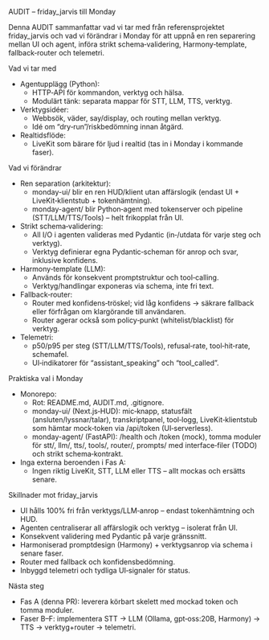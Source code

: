 AUDIT – friday_jarvis till Monday

Denna AUDIT sammanfattar vad vi tar med från referensprojektet friday_jarvis och vad vi förändrar i Monday för att uppnå en ren separering mellan UI och agent, införa strikt schema‑validering, Harmony‑template, fallback‑router och telemetri.

Vad vi tar med
- Agentupplägg (Python):
  - HTTP‑API för kommandon, verktyg och hälsa.
  - Modulärt tänk: separata mappar för STT, LLM, TTS, verktyg.
- Verktygsidéer:
  - Webbsök, väder, say/display, och routing mellan verktyg.
  - Idé om “dry‑run”/riskbedömning innan åtgärd.
- Realtidsflöde:
  - LiveKit som bärare för ljud i realtid (tas in i Monday i kommande faser).

Vad vi förändrar
- Ren separation (arkitektur):
  - monday-ui/ blir en ren HUD/klient utan affärslogik (endast UI + LiveKit‑klientstub + tokenhämtning).
  - monday-agent/ blir Python‑agent med tokenserver och pipeline (STT/LLM/TTS/Tools) – helt frikopplat från UI.
- Strikt schema‑validering:
  - All I/O i agenten valideras med Pydantic (in‑/utdata för varje steg och verktyg).
  - Verktyg definierar egna Pydantic‑scheman för anrop och svar, inklusive konfidens.
- Harmony‑template (LLM):
  - Används för konsekvent promptstruktur och tool‑calling.
  - Verktyg/handlingar exponeras via schema, inte fri text.
- Fallback‑router:
  - Router med konfidens‑tröskel; vid låg konfidens → säkrare fallback eller förfrågan om klargörande till användaren.
  - Router agerar också som policy‑punkt (whitelist/blacklist) för verktyg.
- Telemetri:
  - p50/p95 per steg (STT/LLM/TTS/Tools), refusal‑rate, tool‑hit‑rate, schemafel.
  - UI‑indikatorer för “assistant_speaking” och “tool_called”.

Praktiska val i Monday
- Monorepo:
  - Rot: README.md, AUDIT.md, .gitignore.
  - monday-ui/ (Next.js‑HUD): mic‑knapp, statusfält (ansluten/lyssnar/talar), transkriptpanel, tool‑logg, LiveKit‑klientstub som hämtar mock‑token via /api/token (UI‑serverless).
  - monday-agent/ (FastAPI): /health och /token (mock), tomma moduler för stt/, llm/, tts/, tools/, router/, prompts/ med interface‑filer (TODO) och strikt schema‑kontrakt.
- Inga externa beroenden i Fas A:
  - Ingen riktig LiveKit, STT, LLM eller TTS – allt mockas och ersätts senare.

Skillnader mot friday_jarvis
- UI hålls 100% fri från verktygs/LLM‑anrop – endast tokenhämtning och HUD.
- Agenten centraliserar all affärslogik och verktyg – isolerat från UI.
- Konsekvent validering med Pydantic på varje gränssnitt.
- Harmoniserad promptdesign (Harmony) + verktygsanrop via schema i senare faser.
- Router med fallback och konfidensbedömning.
- Inbyggd telemetri och tydliga UI‑signaler för status.

Nästa steg
- Fas A (denna PR): leverera körbart skelett med mockad token och tomma moduler.
- Faser B–F: implementera STT → LLM (Ollama, gpt‑oss:20B, Harmony) → TTS → verktyg+router → telemetri.
